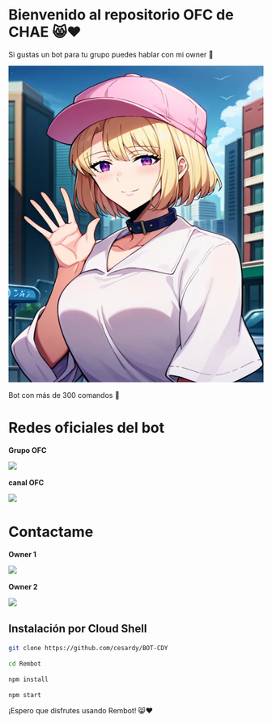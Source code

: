 # Bienvenido al repositorio OFC de CHAE 😸❤️

Si gustas un bot para tu grupo puedes hablar con mi owner 🐢 

![Logo de Rembot](Grupo.jpg)

Bot con más de 300 comandos 👑

# Redes oficiales del bot

**Grupo OFC**


[![](https://img.shields.io/badge/WhatsApp-25D366?style=for-the-badge&logo=whatsapp&logoColor=white)](https://chat.whatsapp.com/E9j3js91NjYAYQvGW6Et2T)



**canal OFC**

[![](https://img.shields.io/badge/WhatsApp%20Canal-25D366?style=for-the-badge&logo=whatsapp&logoColor=white)](https://whatsapp.com/channel/0029VapASNA9cDDT9yfhXr30)


# Contactame


**Owner 1**

[![](https://img.shields.io/badge/WhatsApp-25D366?style=for-the-badge&logo=whatsapp&logoColor=white)](https://wa.me/+527421168105)


**Owner 2**

[![](https://img.shields.io/badge/WhatsApp-25D366?style=for-the-badge&logo=whatsapp&logoColor=white)](https://wa.me/+34613772401)


## Instalación por Cloud Shell

```bash
git clone https://github.com/cesardy/BOT-CDY
```

```bash
cd Rembot
```

```bash
npm install
```
```bash
npm start
```




¡Espero que disfrutes usando Rembot! 😸❤️
